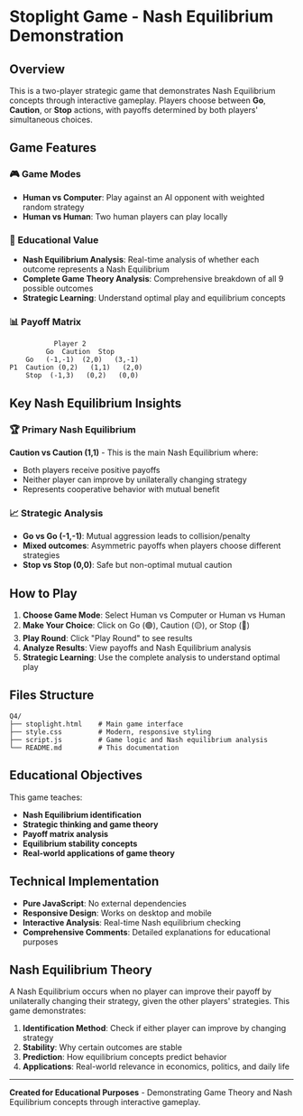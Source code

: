 # Stoplight Game - Nash Equilibrium Demonstration

## Overview
This is a two-player strategic game that demonstrates Nash Equilibrium concepts through interactive gameplay. Players choose between **Go**, **Caution**, or **Stop** actions, with payoffs determined by both players' simultaneous choices.

## Game Features

### 🎮 Game Modes
- **Human vs Computer**: Play against an AI opponent with weighted random strategy
- **Human vs Human**: Two human players can play locally

### 🎯 Educational Value
- **Nash Equilibrium Analysis**: Real-time analysis of whether each outcome represents a Nash Equilibrium
- **Complete Game Theory Analysis**: Comprehensive breakdown of all 9 possible outcomes
- **Strategic Learning**: Understand optimal play and equilibrium concepts

### 📊 Payoff Matrix
```
           Player 2
         Go  Caution  Stop
    Go   (-1,-1)  (2,0)   (3,-1)
P1  Caution (0,2)   (1,1)   (2,0)
    Stop  (-1,3)   (0,2)   (0,0)
```

## Key Nash Equilibrium Insights

### 🏆 Primary Nash Equilibrium
**Caution vs Caution (1,1)** - This is the main Nash Equilibrium where:
- Both players receive positive payoffs
- Neither player can improve by unilaterally changing strategy
- Represents cooperative behavior with mutual benefit

### 📈 Strategic Analysis
- **Go vs Go (-1,-1)**: Mutual aggression leads to collision/penalty
- **Mixed outcomes**: Asymmetric payoffs when players choose different strategies
- **Stop vs Stop (0,0)**: Safe but non-optimal mutual caution

## How to Play

1. **Choose Game Mode**: Select Human vs Computer or Human vs Human
2. **Make Your Choice**: Click on Go (🟢), Caution (🟡), or Stop (🔴)
3. **Play Round**: Click "Play Round" to see results
4. **Analyze Results**: View payoffs and Nash Equilibrium analysis
5. **Strategic Learning**: Use the complete analysis to understand optimal play

## Files Structure

```
Q4/
├── stoplight.html    # Main game interface
├── style.css         # Modern, responsive styling
├── script.js         # Game logic and Nash equilibrium analysis
└── README.md         # This documentation
```

## Educational Objectives

This game teaches:
- **Nash Equilibrium identification**
- **Strategic thinking and game theory**
- **Payoff matrix analysis**
- **Equilibrium stability concepts**
- **Real-world applications of game theory**

## Technical Implementation

- **Pure JavaScript**: No external dependencies
- **Responsive Design**: Works on desktop and mobile
- **Interactive Analysis**: Real-time Nash equilibrium checking
- **Comprehensive Comments**: Detailed explanations for educational purposes

## Nash Equilibrium Theory

A Nash Equilibrium occurs when no player can improve their payoff by unilaterally changing their strategy, given the other players' strategies. This game demonstrates:

1. **Identification Method**: Check if either player can improve by changing strategy
2. **Stability**: Why certain outcomes are stable
3. **Prediction**: How equilibrium concepts predict behavior
4. **Applications**: Real-world relevance in economics, politics, and daily life

---

**Created for Educational Purposes** - Demonstrating Game Theory and Nash Equilibrium concepts through interactive gameplay.